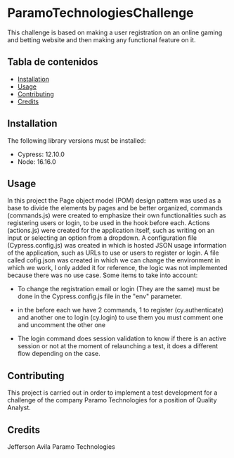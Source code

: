 # ParamoTechnologiesChallenge

This challenge is based on making a user registration on an online gaming and betting website and then making any functional feature on it.


## Tabla de contenidos

- [Installation](#installation)
- [Usage](#usage)
- [Contributing](#contributing)
- [Credits](#credits)

## Installation

The following library versions must be installed:
 - Cypress: 12.10.0
 - Node: 16.16.0

## Usage

In this project the Page object model (POM) design pattern was used as a base to divide the elements by pages and be better organized, commands (commands.js) were created to emphasize their own functionalities such as registering users or login, to be used in the hook before each. Actions (actions.js) were created for the application itself, such as writing on an input or selecting an option from a dropdown. A configuration file (Cypress.config.js) was created in which is hosted JSON usage information of the application, such as URLs to use or users to register or login. A file called cofig.json was created in which we can change the environment in which we work, I only added it for reference, the logic was not implemented because there was no use case. Some items to take into account: 

- To change the registration email or login (They are the same) must be done in the Cypress.config.js file in the "env" parameter.

- in the before each we have 2 commands, 1 to register (cy.authenticate) and another one to login (cy.login) to use them you must comment one and uncomment the other one

- The login command does session validation to know if there is an active session or not at the moment of relaunching a test, it does a different flow depending on the case.

## Contributing

This project is carried out in order to implement a test development for a challenge of the company Paramo Technologies for a position of Quality Analyst.

## Credits

Jefferson Avila
Paramo Technologies
